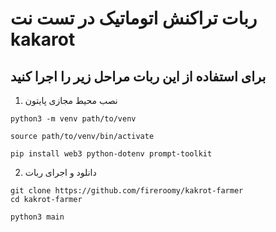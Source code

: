 # ربات تراکنش اتوماتیک در تست نت kakarot
## برای استفاده از این ربات مراحل زیر را اجرا کنید
1. نصب محیط مجازی پایتون

```
python3 -m venv path/to/venv
```
```
source path/to/venv/bin/activate
```
```
pip install web3 python-dotenv prompt-toolkit
```
2. دانلود و اجرای ربات

```
git clone https://github.com/fireroomy/kakrot-farmer
cd kakrot-farmer
```
```
python3 main
```
